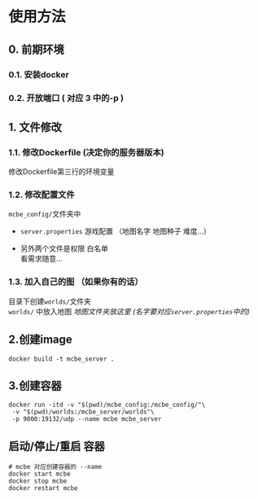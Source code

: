 # 使用方法

## 0. 前期环境
### 0.1. 安装docker
### 0.2. 开放端口 ( 对应 3 中的-p )

## 1. 文件修改
### 1.1. 修改Dockerfile (决定你的服务器版本)
修改Dockerfile第三行的环境变量

### 1.2. 修改配置文件
`mcbe_config/`文件夹中  
- `server.properties` 游戏配置  （地图名字 地图种子 难度...）

- 另外两个文件是权限 白名单  
 看需求随意...

### 1.3. 加入自己的图 （如果你有的话）
 目录下创建`worlds/`文件夹  
`worlds/` 中放入地图  _地图文件夹放这里 (名字要对应`server.properties`中的)_


## 2.创建image

```shell
docker build -t mcbe_server .
```



## 3.创建容器

```shell
docker run -itd -v "$(pwd)/mcbe_config:/mcbe_config/"\
 -v "$(pwd)/worlds:/mcbe_server/worlds"\
 -p 9000:19132/udp --name mcbe mcbe_server
```



## 启动/停止/重启 容器

```shell
# mcbe 对应创建容器的 --name
docker start mcbe
docker stop mcbe
docker restart mcbe
```

